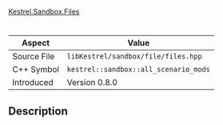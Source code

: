 [Kestrel.Sandbox.Files](index.md)
# 
| Aspect | Value |
| --- | --- |
| Source File | `libKestrel/sandbox/file/files.hpp` |
| C++ Symbol | `kestrel::sandbox::all_scenario_mods` |
| Introduced | Version 0.8.0 |
## Description
